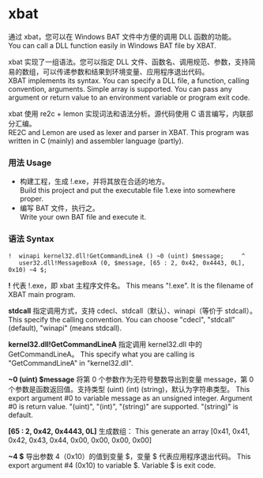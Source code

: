 # xbat
通过 xbat，您可以在 Windows BAT 文件中方便的调用 DLL 函数的功能。<br />
You can call a DLL function easily in Windows BAT file by XBAT.

xbat 实现了一组语法。您可以指定 DLL 文件、函数名、调用规范、参数，支持简易的数组，可以传递参数和结果到环境变量、应用程序退出代码。<br />
XBAT implements its syntax. You can specify a DLL file, a function, calling convention, arguments. Simple array is supported. You can pass any argument or return value to an environment variable or program exit code.

xbat 使用 re2c + lemon 实现词法和语法分析。源代码使用 C 语言编写，内联部分汇编。<br />
RE2C and Lemon are used as lexer and parser in XBAT. This program was written in C (mainly) and assembler language (partly).


### 用法 Usage
*   构建工程，生成 !.exe，并将其放在合适的地方。<br />
Build this project and put the executable file 1.exe into somewhere proper.
*   编写 BAT 文件，执行之。<br />
Write your own BAT file and execute it.


### 语法 Syntax
    !  winapi kernel32.dll!GetCommandLineA () ~0 (uint) $message;     ^
       user32.dll!MessageBoxA (0, $message, [65 : 2, 0x42, 0x4443, 0L], 0x10) ~4 $;

**!**
代表 !.exe，即 xbat 主程序文件名。
This means "!.exe". It is the filename of XBAT main program.

**stdcall**
指定调用方式，支持 cdecl、stdcall（默认）、winapi（等价于 stdcall）。
This specify the calling convention. You can choose "cdecl", "stdcall" (default), "winapi" (means stdcall).

**kernel32.dll!GetCommandLineA**
指定调用 kernel32.dll 中的 GetCommandLineA。
This specify what you are calling is "GetCommandLineA" in "kernel32.dll".

**~0 (uint) $message**
将第 0 个参数作为无符号整数导出到变量 message，第 0 个参数是函数返回值。支持类型 (uint) (int) (string)，默认为字符串类型。
This export argument #0 to variable message as an unsigned integer. Argument #0 is return value. "(uint)", "(int)", "(string)" are supported. "(string)" is default.

**[65 : 2, 0x42, 0x4443, 0L]**
生成数组：
This generate an array
[0x41, 0x41, 0x42, 0x43, 0x44, 0x00, 0x00, 0x00, 0x00]

**~4 $**
导出参数 4（0x10）的值到变量 $，变量 $ 代表应用程序退出代码。
This export argument #4 (0x10) to variable $. Variable $ is exit code.
